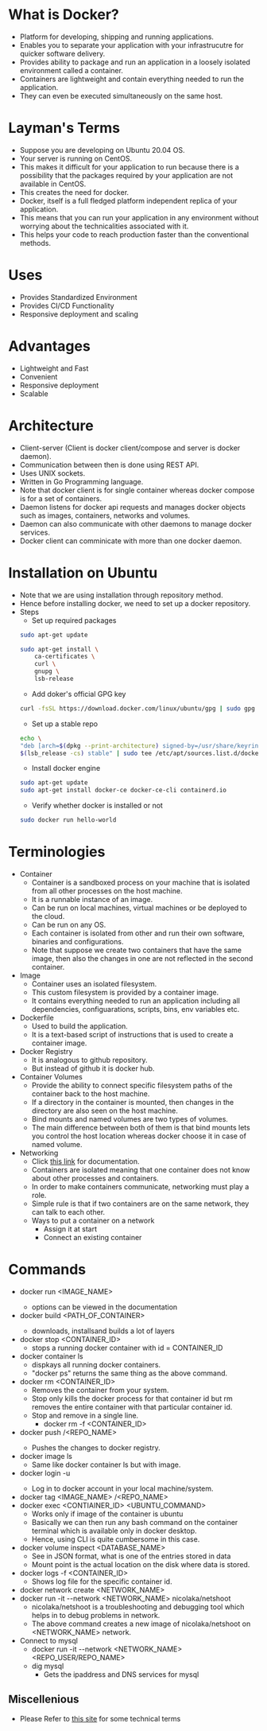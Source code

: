 # What is Docker?
* Platform for developing, shipping and running applications.
* Enables you to separate your application with your infrastrucutre for quicker software delivery.
* Provides ability to package and run an application in a loosely isolated environment called a container.
* Containers are lightweight and contain everything needed to run the application.
* They can even be executed simultaneously on the same host.

# Layman's Terms
* Suppose you are developing on Ubuntu 20.04 OS.
* Your server is running on CentOS.
* This makes it difficult for your application to run because there is a possibility that the packages required by your application are not available in CentOS.
* This creates the need for docker.
* Docker, itself is a full fledged platform independent replica of your application.
* This means that you can run your application in any environment without worrying about the technicalities associated with it.
* This helps your code to reach production faster than the conventional methods.

# Uses
* Provides Standardized Environment
* Provides CI/CD Functionality
* Responsive deployment and scaling

# Advantages
* Lightweight and Fast
* Convenient
* Responsive deployment
* Scalable

# Architecture
* Client-server (Client is docker client/compose and server is docker daemon).
* Communication between then is done using REST API.
* Uses UNIX sockets.
* Written in Go Programming language.
* Note that docker client is for single container whereas docker compose is for a set of containers.
* Daemon listens for docker api requests and manages docker objects such as images, containers, networks and volumes.
* Daemon can also communicate with other daemons to manage docker services.
* Docker client can comminicate with more than one docker daemon.

# Installation on Ubuntu
* Note that we are using installation through repository method.
* Hence before installing docker, we need to set up a docker repository.
* Steps
    * Set up required packages
    ```bash
    sudo apt-get update

    sudo apt-get install \
        ca-certificates \
        curl \
        gnupg \
        lsb-release
    ```
    * Add doker's official GPG key
    ```bash
    curl -fsSL https://download.docker.com/linux/ubuntu/gpg | sudo gpg --dearmor -o /usr/share/keyrings/docker-archive-keyring.gpg
    ```
    * Set up a stable repo
    ```bash
    echo \
    "deb [arch=$(dpkg --print-architecture) signed-by=/usr/share/keyrings/docker-archive-keyring.gpg] https://download.docker.com/linux/ubuntu \
    $(lsb_release -cs) stable" | sudo tee /etc/apt/sources.list.d/docker.list > /dev/null
    ```
    * Install docker engine
    ```bash
    sudo apt-get update
    sudo apt-get install docker-ce docker-ce-cli containerd.io
    ```
    * Verify whether docker is installed or not
    ```bash
    sudo docker run hello-world
    ```

# Terminologies
* Container
    * Container is a sandboxed process on your machine that is isolated from all other processes on the host machine.
    * It is a runnable instance of an image.
    * Can be run on local machines, virtual machines or be deployed to the cloud.
    * Can be run on any OS.
    * Each container is isolated from other and run their own software, binaries and configurations.
    * Note that suppose we create two containers that have the same image, then also the changes in one are not reflected in the second container.
* Image
    * Container uses an isolated filesystem.
    * This custom filesystem is provided by a container image.
    * It contains everything needed to run an application including all dependencies, configuarations, scripts, bins, env variables etc.
* Dockerfile
    * Used to build the application.
    * It is a text-based script of instructions that is used to create a container image.
* Docker Registry
    * It is analogous to github repository.
    * But instead of github it is docker hub.
* Container Volumes
    * Provide the ability to connect specific filesystem paths of the container back to the host machine.
    * If a directory in the container is mounted, then changes in the directory are also seen on the host machine.
    * Bind mounts and named volumes are two types of volumes.
    * The main difference between both of them is that bind mounts lets you control the host location whereas docker choose it in case of named volume.
* Networking
    * Click [this link](https://docs.docker.com/get-started/07_multi_container/) for documentation.
    * Containers are isolated meaning that one container does not know about other processes and containers.
    * In order to make containers communicate, networking must play a role.
    * Simple rule is that if two containers are on the same network, they can talk to each other.
    * Ways to put a container on a network
        * Assign it at start
        * Connect an existing container

# Commands
* docker run <OPTIONS> <IMAGE_NAME>
    * options can be viewed in the documentation
* docker build <OPTIONS> <PATH_OF_CONTAINER>
    * downloads, installsand builds a lot of layers
* docker stop <CONTAINER_ID>
    * stops a running docker container with id = CONTAINER_ID
* docker container ls
    * dispkays all running docker containers.
    * "docker ps" returns the same thing as the above command.
* docker rm <CONTAINER_ID>
    * Removes the container from your system.
    * Stop only kills the docker process for that container id but rm removes the entire container with that particular container id.
    * Stop and remove in a single line.
        * docker rm -f <CONTAINER_ID>
* docker push <USERNAME>/<REPO_NAME>
    * Pushes the changes to docker registry.
* docker image ls
    * Same like docker container ls but with image.
* docker login -u <USERNAME>
    * Log in to docker account in your local machine/system.
* docker tag <IMAGE_NAME> <USERNAME>/<REPO_NAME>
* docker exec <CONTIAINER_ID> <UBUNTU_COMMAND>
    * Works only if image of the container is ubuntu
    * Basically we can then run any bash command on the container terminal which is available only in docker desktop.
    * Hence, using CLI is quite cumbersome in this case.
* docker volume inspect <DATABASE_NAME>
    * See in JSON format, what is one of the entries stored in data
    * Mount point is the actual location on the disk where data is stored.
* docker logs -f <CONTAINER_ID>
    * Shows log file for the specific container id.
* docker network create <NETWORK_NAME>
* docker run -it --network <NETWORK_NAME> nicolaka/netshoot
    * nicolaka/netshoot is a troubleshooting and debugging tool which helps in to debug problems in network.
    * The above command creates a new image of nicolaka/netshoot on <NETWORK_NAME> network.
* Connect to mysql
    * docker run -it --network <NETWORK_NAME> <REPO_USER/REPO_NAME>
    * dig mysql
        * Gets the ipaddress and DNS services for mysql

## Miscellenious
* Please Refer to [this site](https://docs.docker.com/get-started/overview/#the-docker-daemon) for some technical terms